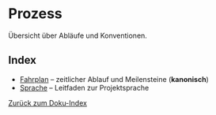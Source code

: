 # Prozess

Übersicht über Abläufe und Konventionen.

## Index

- [Fahrplan](fahrplan.md) – zeitlicher Ablauf und Meilensteine (**kanonisch**)
- [Sprache](sprache.md) – Leitfaden zur Projektsprache

[Zurück zum Doku-Index](../README.md)
